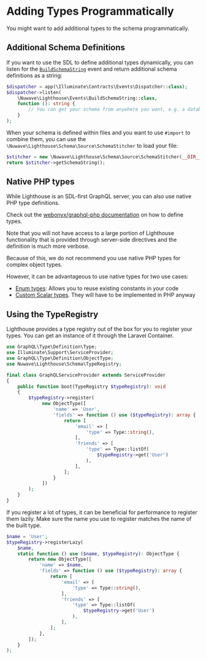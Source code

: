 # Adding Types Programmatically

You might want to add additional types to the schema programmatically.

## Additional Schema Definitions

If you want to use the SDL to define additional types dynamically,
you can listen for the [`BuildSchemaString`](../api-reference/events.md#buildschemastring)
event and return additional schema definitions as a string:

```php
$dispatcher = app(\Illuminate\Contracts\Events\Dispatcher::class);
$dispatcher->listen(
    \Nuwave\Lighthouse\Events\BuildSchemaString::class,
    function (): string {
        // You can get your schema from anywhere you want, e.g. a database, hardcoded
    }
);
```

When your schema is defined within files and you want to use `#import` to combine them,
you can use the `\Nuwave\Lighthouse\Schema\Source\SchemaStitcher` to load your file:

```php
$stitcher = new \Nuwave\Lighthouse\Schema\Source\SchemaStitcher(__DIR__ . '/path/to/schema.graphql');
return $stitcher->getSchemaString();
```

## Native PHP types

While Lighthouse is an SDL-first GraphQL server, you can also use native PHP type definitions.

Check out the [webonyx/graphql-php documentation](https://webonyx.github.io/graphql-php/type-definitions)
on how to define types.

Note that you will not have access to a large portion of Lighthouse functionality
that is provided through server-side directives and the definition is much more verbose.

Because of this, we do not recommend you use native PHP types for complex object types.

However, it can be advantageous to use native types for two use cases:

- [Enum types](https://webonyx.github.io/graphql-php/type-definitions/enums):
  Allows you to reuse existing constants in your code
- [Custom Scalar types](https://webonyx.github.io/graphql-php/type-definitions/scalars/#writing-custom-scalar-types).
  They will have to be implemented in PHP anyway

## Using the TypeRegistry

Lighthouse provides a type registry out of the box for you to register your types.
You can get an instance of it through the Laravel Container.

```php
use GraphQL\Type\Definition\Type;
use Illuminate\Support\ServiceProvider;
use GraphQL\Type\Definition\ObjectType;
use Nuwave\Lighthouse\Schema\TypeRegistry;

final class GraphQLServiceProvider extends ServiceProvider
{
    public function boot(TypeRegistry $typeRegistry): void
    {
        $typeRegistry->register(
             new ObjectType([
                 'name' => 'User',
                 'fields' => function () use ($typeRegistry): array {
                     return [
                         'email' => [
                             'type' => Type::string(),
                         ],
                         'friends' => [
                             'type' => Type::listOf(
                                 $typeRegistry->get('User')
                             ),
                         ],
                     ];
                 }
             ])
        );
    }
}
```

If you register a lot of types, it can be beneficial for performance to register them lazily.
Make sure the name you use to register matches the name of the built type.

```php
$name = 'User';
$typeRegistry->registerLazy(
    $name,
    static function () use ($name, $typeRegistry): ObjectType {
        return new ObjectType([
            'name' => $name,
            'fields' => function () use ($typeRegistry): array {
                return [
                    'email' => [
                        'type' => Type::string(),
                    ],
                    'friends' => [
                        'type' => Type::listOf(
                            $typeRegistry->get('User')
                        ),
                    ],
                ];
            },
        ]);
    }
);
```
